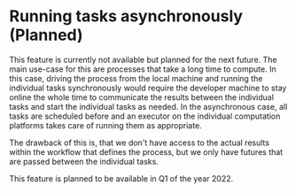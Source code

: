 # Running tasks asynchronously (Planned)

This feature is currently not available but planned for the next future. The main
use-case for this are processes that take a long time to compute. In this case, driving
the process from the local machine and running the individual tasks synchronously would
require the developer machine to stay online the whole time to communicate the results
between the individual tasks and start the individual tasks as needed. In the
asynchronous case, all tasks are scheduled before and an executor on the individual
computation platforms takes care of running them as appropriate.

The drawback of this is, that we don't have access to the actual results within the
workflow that defines the process, but we only have futures that are passed between the
individual tasks.

This feature is planned to be available in Q1 of the year 2022.